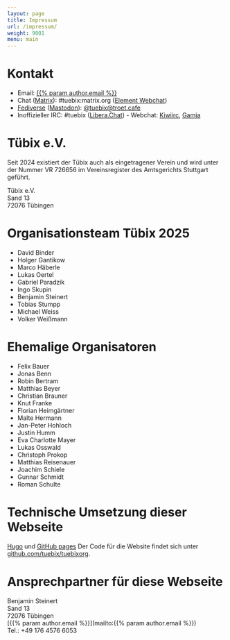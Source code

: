 ```yaml
---
layout: page
title: Impressum
url: /impressum/
weight: 9001
menu: main
---
```


# Kontakt

- Email: <a href="mailto:{{% param author.email %}}">{{% param author.email %}}</a>
- Chat (<a href="https://matrix.org/clients/">Matrix</a>): #tuebix:matrix.org ([Element Webchat](https://app.element.io/#/room/#tuebix:matrix.org))
- [Fediverse](https://en.wikipedia.org/wiki/Fediverse) ([Mastodon](https://joinmastodon.org/)): [@tuebix@troet.cafe](https://troet.cafe/@tuebix)
- Inoffizieller IRC: #tuebix ([Libera.Chat](https://libera.chat/)) - Webchat:
  [Kiwiirc](https://web.libera.chat/#tuebix),
  [Gamja](https://web.libera.chat/gamja/#tuebix)

# Tübix e.V.

Seit 2024 existiert der Tübix auch als eingetragener Verein und wird unter der Nummer VR 726656 im Vereinsregister des Amtsgerichts Stuttgart geführt.

Tübix e.V.<br />
Sand 13<br />
72076 Tübingen<br />

# Organisationsteam Tübix 2025

<!-- Ordered alphabetically by the surname: -->

* David Binder
* Holger Gantikow
* Marco Häberle
* Lukas Oertel
* Gabriel Paradzik
* Ingo Skupin
* Benjamin Steinert
* Tobias Stumpp
* Michael Weiss
* Volker Weißmann

# Ehemalige Organisatoren

<!-- Ordered alphabetically by the surname: -->

* Felix Bauer
* Jonas Benn
* Robin Bertram
* Matthias Beyer
* Christian Brauner
* Knut Franke
* Florian Heimgärtner
* Malte Hermann
* Jan-Peter Hohloch
* Justin Humm
* Eva Charlotte Mayer
* Lukas Osswald
* Christoph Prokop
* Matthias Reisenauer
* Joachim Schiele
* Gunnar Schmidt
* Roman Schulte

# Technische Umsetzung dieser Webseite
<a href="https://gohugo.io" target="_blank">Hugo</a> und <a href="https://pages.github.com" target="_blank">GitHub pages</a>
Der Code für die Website findet sich unter [github.com/tuebix/tuebixorg](https://github.com/tuebix/tuebixorg).

# Ansprechpartner für diese Webseite
Benjamin Steinert<br />
Sand 13<br />
72076 Tübingen<br />
[{{% param author.email %}}](mailto:{{% param author.email %}})<br />
Tel.: +49 176 4576 6053<br />
